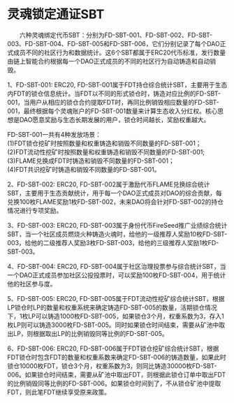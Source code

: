 # 灵魂锁定通证SBT

&emsp;&emsp;六种灵魂绑定代币SBT：分别为FD-SBT-001、FD-SBT-002、FD-SBT-003、FD-SBT-004、FD-SBT-005和FD-SBT-006，它们分别记录了每个DAO正式成员不同的社区行为和数据统计。这6个SBT都属于ERC20代币标准，发行数量由链上智能合约根据每一个DAO正式成员的不同的社区行为自动铸造和自动销毁。

1、FD-SBT-001: ERC20, FD-SBT-001属于FDT持仓综合统计SBT，主要用于生态内FDT的锁仓信息统计。当FDT以不同的形式锁仓时，铸造对应比例的FD-SBT-001，当用户从相应的锁仓合约提取FDT时，再同比例销毁相应数量的FD-SBT-001，最终根据每个灵魂账户的FD-SBT-001数量来计算生态收入分红权。核心思想是DAO愿意奖励与生态长期发展的用户，锁仓时间越长，奖励权重越大。

FD-SBT-001一共有4种发放场景：  
(1)FDT锁仓挖矿时按照数量和权重铸造和销毁不同数量的FD-SBT-001；  
(2)FDT流动性挖矿时按照数量和权重铸造和销毁不同数量的FD-SBT-001;  
(3)FLAME兑换成FDT时铸造和销毁不同数量的FD-SBT-001；  
(4)FDT共识挖矿时铸造和销毁不同数量的FD-SBT-001。  

2、FD-SBT-002: ERC20, FD-SBT-002属于激励代币FLAME兑换综合统计SBT，主要用于生态贡献统计，用于每一个DAO正式成员对DAO的综合贡献，每兑换100枚FLAME奖励1枚FD-SBT-002，未来DAO将会针对FD-SBT-002的持仓情况进行专项奖励。

3、FD-SBT-003: ERC20, FD-SBT-003属于身份代币FireSeed推广业绩综合统计SBT，当一个社区成员燃烧火种铸造火魂时，给他的一级推荐人奖励10枚FD-SBT-003，给他的二级推荐人奖励3枚FD-SBT-003，给他的三级推荐人奖励1枚FD-SBT-003。

4、FD-SBT-004: ERC20, FD-SBT-004属于社区治理投票参与综合统计SBT，当一个DAO正式成员参加社区公投投票时，可以奖励100枚FD-SBT-004，用于统计他的社区参与度。

5、FD-SBT-005: ERC20, FD-SBT-005属于FDT流动性挖矿综合统计SBT，根据LP锁仓时LP的数量和权重系统来确定铸造FD-SBT-005的数量，活期锁仓情况下，1枚LP可以铸造1000枚FD-SBT-005，如果锁仓3个月，权重系数为3，存入1枚LP则可以铸造3000枚FD-SBT-005。同时如果锁仓时间结束，需要从矿池中取出LP，则根据取出LP的比例销毁同等比例的FD-SBT-005。

6、FD-SBT-006: ERC20, FD-SBT-006属于FDT锁仓挖矿综合统计SBT，根据FDT锁仓时包含FDT的数量和权重系数来确定FD-SBT-006的铸造数量，如果此时锁仓10000枚FDT，锁仓3个月，权重系数为3，则同比铸造30000枚FD-SBT-006。如果锁仓时间结束，需要从矿池中取出FDT，则根据此锁仓订单中取出FDT的比例销毁同等比例的FD-SBT-006。如果锁仓时间到了，不从锁仓矿池中提取FDT，则此笔FDT继续享受原来政策。
